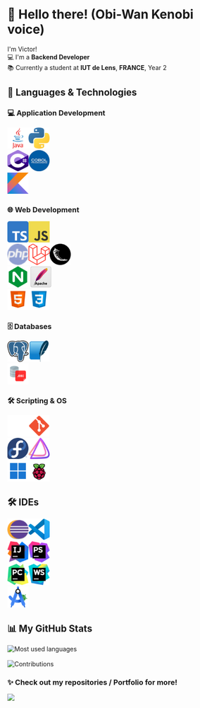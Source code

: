 # 👋 Hello there! (Obi-Wan Kenobi voice)

I'm Victor!  
💻 I'm a **Backend Developer**  
📚 Currently a student at **IUT de Lens**, **FRANCE**, Year 2

## 🚀 Languages & Technologies

### 💻 Application Development
<img src="./icon/java.png" alt="Java" width="48" height="48"/><img src="./icon/python.png" alt="Python" width="48" height="48"/> <br>
<img src="./icon/csharp.png" alt="Csharp" width="48" height="48"/><img src="./icon/cobol.png" alt="Cobol" width="48" height="48"/> <br>
<img src="./icon/kotlin.png" alt="Kotlin" width="48" height="48"/>

### 🌐 Web Development
<img src="./icon/typescript.png" alt="TypeScript" width="48" height="48"/><img src="./icon/javascript.png" alt="JavaScript" width="48" height="48"/> <br>
<img src="./icon/php.png" alt="PHP" width="48" height="48"/><img src="./icon/laravel.png" alt="Laravel" width="48" height="48"/><img src="./icon/flask.png" alt="Flask" width="48" height="48"/> <br>
<img src="./icon/nginx.png" alt="NGINX" width="48" height="48"/> <img src="./icon/apache.png" alt="Apache" width="48" height="48"/> <br>
<img src="./icon/html.png" alt="HTML" width="48" height="48"/><img src="./icon/css.png" alt="CSS" width="48" height="48"/>

### 🗄️ Databases
<img src="./icon/psql.png" alt="PostgreSQL" width="48" height="48"/><img src="./icon/sqlite.png" alt="SQLite" width="48" height="48"/> <br>
<img src="./icon/jdbcderby.png" alt="JDBC Derby" width="48" height="48"/>

### 🛠️ Scripting & OS
<img src="./icon/bash.png" alt="Bash" width="48" height="48"/><img src="./icon/git.png" alt="Git" width="48" height="48"/> <br>
<img src="./icon/fedora.png" alt="Fedora" width="48" height="48"/><img src="./icon/endeavouros.png" alt="EndeavourOS" width="48" height="48"/> <br>
<img src="./icon/windows.png" alt="Windows" width="48" height="48"/><img src="./icon/rpios.png" alt="Raspberry Pi OS" width="48" height="48"/>

## 🛠️ IDEs 
<img src="./icon/eclipse.png" alt="Eclipse" width="48" height="48"/><img src="./icon/vscode.png" alt="VS Code" width="48" height="48"/> <br>
<img src="./icon/intellijidea.png" alt="IntelliJ IDEA" width="48" height="48"/><img src="./icon/phpstorm.png" alt="PHPStorm" width="48" height="48"/> <br>
<img src="./icon/pycharm.png" alt="PyCharm" width="48" height="48"/><img src="./icon/webstorm.png" alt="WebStorm" width="48" height="48"/> <br>
<img src="./icon/androidstudio.png" alt="Android Studio" width="48" height="48"/>

## 📊 My GitHub Stats

![Most used languages](https://github-readme-stats.vercel.app/api/top-langs/?username=VictorWbn&theme=dark&hide_border=false&include_all_commits=false&count_private=false&layout=compact)<br/>
<br/>
![Contributions](https://github-readme-streak-stats.herokuapp.com/?user=VictorWbn&theme=dark&hide_border=false)


### ✨ Check out my repositories / Portfolio for more!

[![](https://visitcount.itsvg.in/api?id=VictorWbn&icon=0&color=0)](https://visitcount.itsvg.in)
